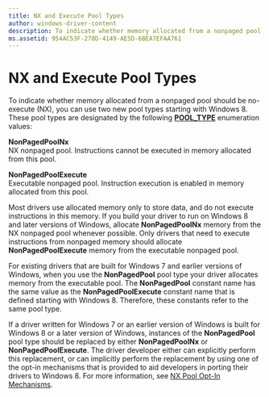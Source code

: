 ```yaml
---
title: NX and Execute Pool Types
author: windows-driver-content
description: To indicate whether memory allocated from a nonpaged pool should be no-execute (NX), you can use two new pool types starting with Windows 8.
ms.assetid: 954AC53F-270D-4149-AE5D-6BEA7EFAA761
---
```


# NX and Execute Pool Types


To indicate whether memory allocated from a nonpaged pool should be no-execute (NX), you can use two new pool types starting with Windows 8. These pool types are designated by the following [**POOL\_TYPE**](https://msdn.microsoft.com/library/windows/hardware/ff559707) enumeration values:

<a href="" id="nonpagedpoolnx"></a>**NonPagedPoolNx**  
NX nonpaged pool. Instructions cannot be executed in memory allocated from this pool.

<a href="" id="nonpagedpoolexecute"></a>**NonPagedPoolExecute**  
Executable nonpaged pool. Instruction execution is enabled in memory allocated from this pool.

Most drivers use allocated memory only to store data, and do not execute instructions in this memory. If you build your driver to run on Windows 8 and later versions of Windows, allocate **NonPagedPoolNx** memory from the NX nonpaged pool whenever possible. Only drivers that need to execute instructions from nonpaged memory should allocate **NonPagedPoolExecute** memory from the executable nonpaged pool.

For existing drivers that are built for Windows 7 and earlier versions of Windows, when you use the **NonPagedPool** pool type your driver allocates memory from the executable pool. The **NonPagedPool** constant name has the same value as the **NonPagedPoolExecute** constant name that is defined starting with Windows 8. Therefore, these constants refer to the same pool type.

If a driver written for Windows 7 or an earlier version of Windows is built for Windows 8 or a later version of Windows, instances of the **NonPagedPool** pool type should be replaced by either **NonPagedPoolNx** or **NonPagedPoolExecute**. The driver developer either can explicitly perform this replacement, or can implicitly perform the replacement by using one of the opt-in mechanisms that is provided to aid developers in porting their drivers to Windows 8. For more information, see [NX Pool Opt-In Mechanisms](nx-pool-opt-in-mechanisms.md).

 

 




